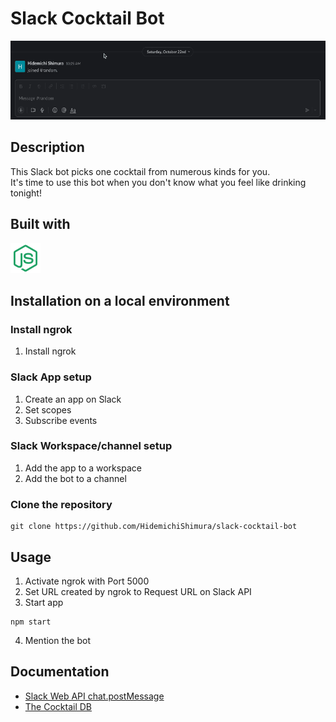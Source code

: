 # Slack Cocktail Bot

![](public/cocktailBot-demo.gif)

## Description

This Slack bot picks one cocktail from numerous kinds for you.\
It's time to use this bot when you don't know what you feel like drinking tonight!

## Built with

![](public/icon-node.png)

## Installation on a local environment

### Install ngrok

1. Install ngrok

### Slack App setup

1. Create an app on Slack
2. Set scopes
3. Subscribe events

### Slack Workspace/channel setup

1. Add the app to a workspace
2. Add the bot to a channel

### Clone the repository

```
git clone https://github.com/HidemichiShimura/slack-cocktail-bot
```

## Usage

1. Activate ngrok with Port 5000
2. Set URL created by ngrok to Request URL on Slack API
3. Start app

```
npm start
```

4. Mention the bot

## Documentation

- [Slack Web API chat.postMessage](https://api.slack.com/methods/chat.postMessage)
- [The Cocktail DB](https://rapidapi.com/thecocktaildb/api/the-cocktail-db/)
